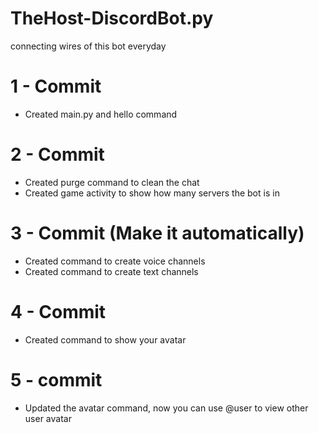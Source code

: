 # TheHost-DiscordBot.py
connecting wires of this bot everyday

# 1 - Commit
- Created main.py and hello command

# 2 - Commit
- Created purge command to clean the chat
- Created game activity to show how many servers the bot is in

# 3 - Commit (Make it automatically) 
- Created command to create voice channels
- Created command to create text channels

# 4 - Commit
- Created command to show your avatar

# 5 - commit
- Updated the avatar command, now you can use @user to view other user avatar
